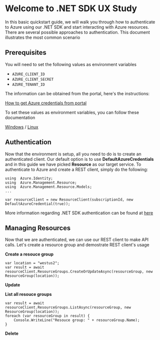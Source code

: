 # Welcome to .NET SDK UX Study

In this basic quickstart guide, we will walk you through how to authenticate to Azure using our .NET SDK and start interacting with Azure resources.  There are several possible approaches to authentication. This document illustrates the most common scenario

## Prerequisites
You will need to set the following values as environment variables 

-   `AZURE_CLIENT_ID`
-   `AZURE_CLIENT_SECRET`
-   `AZURE_TENANT_ID`

The information can be obtained from the portal, here's the instructions:

[How to get Azure credentials from portal](https://www.inkoop.io/blog/how-to-get-azure-api-credentials/)

To set these values as environment variables, you can follow these documentation

[Windows](https://www.computerhope.com/issues/ch000549.htm) / [Linux](https://www.serverlab.ca/tutorials/linux/administration-linux/how-to-set-environment-variables-in-linux/)

## Authentication

Now that the environment is setup, all you need to do is to create an authenticated client. Our default option is to use **DefaultAzureCredentials** and in this guide we have picked **Resource** as our target service. To authenticate to Azure and create a REST client, simply do the following:
```
using  Azure.Identity;
using  Azure.Management.Resource;
using  Azure.Management.Resource.Models;
...

var resourceClient = new ResourceClient(subscriptionId, new DefaultAzureCredential(true));
```

More information regarding .NET SDK authentication can be found at 
[here](https://docs.microsoft.com/en-us/dotnet/api/overview/azure/identity-readme?view=azure-dotnet) 

## Managing Resources

Now that we are authenticated, we can use our REST client to make API calls. Let's create a resource group and demostrate REST client's usage

**Create a resouce group**

```
var location = "westus2";
var result = await resourceClient.ResourceGroups.CreateOrUpdateAsync(resourceGroup, new ResourceGroup(location));
```

**Update**

**List all resouce groups**
```
var result = await resourceClient.ResourceGroups.ListAsync(resourceGroup, new ResourceGroup(location));
foreach (var resourceGroup in result) {
    Console.WriteLine("Resouce group: " + resourceGroup.Name);
}
```

**Delete**



```